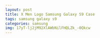 ```yaml
---
layout: post
title: X Men Logo Samsung Galaxy S9 Case
tags: samsung galaxy s9
categories: samsung
img: 17yT-lj2jM92XlAWbNilFHQLZk_-0Qkcw
---
```

